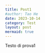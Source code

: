 ```yaml
---
title: Post1
#author: Tao He
date: 2023-10-14
category: Test
layout: post
mermaid: true
---
```


Testo di prova1
